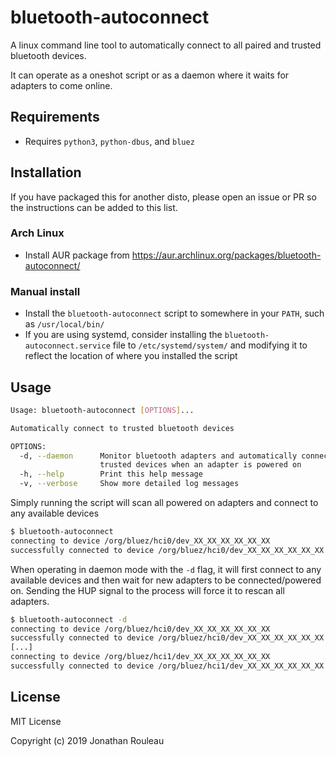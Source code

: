# bluetooth-autoconnect

A linux command line tool to automatically connect to all paired and trusted bluetooth devices.

It can operate as a oneshot script or as a daemon where it waits for adapters to come online.

## Requirements

* Requires `python3`, `python-dbus`, and `bluez`

## Installation

If you have packaged this for another disto, please open an issue or PR so the instructions can be added to this list.

### Arch Linux

* Install AUR package from https://aur.archlinux.org/packages/bluetooth-autoconnect/

### Manual install

* Install the `bluetooth-autoconnect` script to somewhere in your `PATH`, such as `/usr/local/bin/`
* If you are using systemd, consider installing the `bluetooth-autoconnect.service` file to `/etc/systemd/system/` and modifying it to reflect the location of where you installed the script

## Usage

```sh
Usage: bluetooth-autoconnect [OPTIONS]...

Automatically connect to trusted bluetooth devices

OPTIONS:
  -d, --daemon      Monitor bluetooth adapters and automatically connect to
                    trusted devices when an adapter is powered on
  -h, --help        Print this help message
  -v, --verbose     Show more detailed log messages

```

Simply running the script will scan all powered on adapters and connect to any available devices
```sh
$ bluetooth-autoconnect
connecting to device /org/bluez/hci0/dev_XX_XX_XX_XX_XX_XX
successfully connected to device /org/bluez/hci0/dev_XX_XX_XX_XX_XX_XX
```

When operating in daemon mode with the `-d` flag, it will first connect to any available devices and then wait for new adapters to be connected/powered on. Sending the HUP signal to the process will force it to rescan all adapters.
```sh
$ bluetooth-autoconnect -d
connecting to device /org/bluez/hci0/dev_XX_XX_XX_XX_XX_XX
successfully connected to device /org/bluez/hci0/dev_XX_XX_XX_XX_XX_XX
[...]
connecting to device /org/bluez/hci1/dev_XX_XX_XX_XX_XX_XX
successfully connected to device /org/bluez/hci1/dev_XX_XX_XX_XX_XX_XX
```

## License

MIT License

Copyright (c) 2019 Jonathan Rouleau
